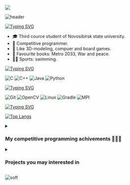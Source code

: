 ![](https://komarev.com/ghpvc/?username=mrMaliosi)

![header](https://capsule-render.vercel.app/api?type=waving&color=gradient&height=256&section=header&text=Hello%20World!&fontSize=75&animation=fadeIn&fontAlignY=38&desc=And%20welcome%20to%20my%20GitHub%20profile!&descAlignY=51&descAlign=62)


<!--
### Hi there 👋
-->

[![Typing SVG](https://readme-typing-svg.herokuapp.com?font=Fira+Code&size=24&pause=1000&vCenter=true&repeat=false&random=false&width=435&height=24&lines=About+me)](https://git.io/typing-svg)
- 🎓 Third cource student of Novosibirsk state university.
- 🏅 Competitive programmer.
- 🎨 Like 3D-modeling, compuer and board games.
- 📖 Favourite books: Metro 2033, War and peace.
- 🏋️‍♀️ Sports: swimming.

[![Typing SVG](https://readme-typing-svg.herokuapp.com?font=Fira+Code&size=24&pause=1000&color=03C324&vCenter=true&repeat=false&random=false&width=435&height=24&lines=Languages)](https://git.io/typing-svg)

![C](https://img.shields.io/badge/c-%2300599C.svg?style=for-the-badge&logo=c&logoColor=white)
![C++](https://img.shields.io/badge/c++-%2300599C.svg?style=for-the-badge&logo=c%2B%2B&logoColor=white)
![Java](https://img.shields.io/badge/java-%23ED8B00.svg?style=for-the-badge&logo=openjdk&logoColor=white)
![Python](https://img.shields.io/badge/python-3670A0?style=for-the-badge&logo=python&logoColor=ffdd54)


[![Typing SVG](https://readme-typing-svg.herokuapp.com?font=Fira+Code&size=24&pause=1000&color=F7C022&vCenter=true&repeat=false&random=false&width=435&height=24&lines=Technologies)](https://git.io/typing-svg)

![Git](https://img.shields.io/badge/git-%23F05033.svg?style=for-the-badge&logo=git&logoColor=white)
![OpenCV](https://img.shields.io/badge/opencv-%23white.svg?style=for-the-badge&logo=opencv&logoColor=white)
![Linux](https://img.shields.io/badge/Linux-FCC624?style=for-the-badge&logo=linux&logoColor=black)
![Gradle](https://img.shields.io/badge/Gradle-02303A.svg?style=for-the-badge&logo=Gradle&logoColor=white)
![MPI](https://img.shields.io/badge/MPI-FE5196.svg?style=for-the-badge&logo=conventionalcommits&logoColor=white)

[![Typing SVG](https://readme-typing-svg.herokuapp.com?font=Fira+Code&size=24&pause=1000&color=E42DBE&vCenter=true&repeat=false&random=false&width=435&height=24&lines=Stats)](https://git.io/typing-svg)

[![Top Langs](https://github-readme-stats.vercel.app/api/top-langs/?username=mrMaliosi)](https://github.com/mrMaliosi/github-readme-stats)

<details>  
<summary> <h3> My competitive programming achivements 🥇🥈🏅 </h3> </summary>

-	All-Russian Olympiad of schoolchildren in computer science regional stage (2021-2022) 
    - 🌟 Participation
-	XXIII Open All-Siberian Programming Olympiad named after I.V. Pottosin.
	  - 🌟 Participation (MathWay team, online)
-	ICPC 2022 West Siberian Regional Contest.
	  - 🥈 Silver medal (MathWay team, online)
-	ICPC 2022 Northern Eurasia Finals
	  - 🥈 Second degree diploma (MathWay team, Saint-Petersburg)
-	BSUIR Open XI
	  - 🌟 Participation (MathWay team, Minsk)
-	XXIV Open All-Siberian Programming Olympiad named after I.V. Pottosin.
	  - 🥉 Third degree diploma  (MathWay team, Novosibirsk)
-	RuCode 2023
	  - 🥇 First degree diploma  (MathWay team, Novosibirsk)
-	ICPC 2023 West Siberian Regional Contest. 
	  - 🥇 Gold medal (MathWay team, online)
-	ICPC 2023 Northern Eurasia Finals
	  - 🥉 Third degree diploma (MathWay team, Novosibirsk)
-	ICPC 47th Annual World Championship
	  - 🏅 Ranked (MathWay team, Luxor)

</details>

<details> 
  <summary><h3>Projects you may interested in</h3></summary>

[![Typing SVG](https://readme-typing-svg.herokuapp.com?font=Fira+Code&size=24&pause=1000&vCenter=true&repeat=false&random=false&width=435&height=24&lines=C)](https://git.io/typing-svg)

  Will be soon...

  [![Typing SVG](https://readme-typing-svg.herokuapp.com?font=Fira+Code&size=24&pause=1000&color=C630CA&vCenter=true&repeat=false&random=false&width=435&height=24&lines=C%2B%2B)](https://git.io/typing-svg)

  Will be soon...

  [![Readme Card](https://github-readme-stats.vercel.app/api/pin/?username=mrMaliosi&repo=NSU_MPI_Balancer)](https://github.com/anuraghazra/github-readme-stats)

[![Typing SVG](https://readme-typing-svg.herokuapp.com?font=Fira+Code&size=24&pause=1000&color=EE9C2F&vCenter=true&repeat=false&random=false&width=435&height=24&lines=Java)](https://git.io/typing-svg)

  [![Readme Card](https://github-readme-stats.vercel.app/api/pin/?username=mrMaliosi&repo=NSU_JavaLabs)](https://github.com/anuraghazra/github-readme-stats)
  
</details>


![soft](https://capsule-render.vercel.app/api?type=soft&color=gradient&text=Come%20again!&fontSize=40&animation=twinkling)



<!--
[![Typing SVG](https://readme-typing-svg.herokuapp.com?color=%2336BCF7&lines=About+me:)](https://git.io/typing-svg)

[![Typing SVG](https://readme-typing-svg.herokuapp.com?font=Fira+Code&pause=1000&repeat=false&random=false&width=435&lines=About+me)](https://git.io/typing-svg)


[![Anurag's GitHub stats](https://github-readme-stats.vercel.app/api?username=mrMaliosi)](https://github.com/mrMaliosi/github-readme-stats)

So, there is my projects:

![Jokes Card](https://readme-jokes.vercel.app/api)
[![Top Langs](https://github-readme-stats.vercel.app/api/top-langs/?username=mrMaliosi&layout=compact)](https://github.com/mrMaliosi/github-readme-stats)

([header.png](https://github.com/mrMaliosi/mrMaliosi/blob/main/header.png))
**mrMaliosi/mrMaliosi** is a ✨ _special_ ✨ repository because its `README.md` (this file) appears on your GitHub profile.

<p align='center'>
  <img src='https://github.com/mrMaliosi/mrMaliosi/blob/main/header.png' width='1000'>
</p>


<details> 
  <summary><h3>🛠️ Languages and Tools that I used</h3></summary>


  
</details>

Here are some ideas to get you started:

- 🔭 I’m currently working on ...
- 🌱 I’m currently learning ...
- 👯 I’m looking to collaborate on ...
- 🤔 I’m looking for help with ...
- 💬 Ask me about ...
- 📫 How to reach me: ...
- 😄 Pronouns: ...
- ⚡ Fun fact: ...


#### My competitive programming achivements 🥇🥈🏅:
-	All-Russian Olympiad of schoolchildren in computer science regional stage (2021-2022) 
    - 🌟 Participation
-	XXIII Open All-Siberian Programming Olympiad named after I.V. Pottosin.
	  - 🌟 Participation (MathWay team, online)
-	ICPC 2022 West Siberian Regional Contest.
	  - 🥈 Silver medal (MathWay team, online)
-	ICPC 2022 Northern Eurasia Finals
	  - 🥈 Second degree diploma (MathWay team, Saint-Petersburg)
-	BSUIR Open XI
	  - 🌟 Participation (MathWay team, Minsk)
-	XXIV Open All-Siberian Programming Olympiad named after I.V. Pottosin.
	  - 🥉 Third degree diploma  (MathWay team, Novosibirsk)
-	RuCode 2023
	  - 🥇 First degree diploma  (MathWay team, Novosibirsk)
-	ICPC 2023 West Siberian Regional Contest. 
	  - 🥇 Gold medal (MathWay team, online)
-	ICPC 2023 Northern Eurasia Finals
	  - 🥉 Third degree diploma (MathWay team, Novosibirsk)
-	ICPC 47th Annual World Championship
	  - 🏅 Ranked (MathWay team, Luxor)


<a href="https://github.com/mrMaliosi/NSU_MPI_Balancer"><img width="278" src="https://denvercoder1-github-readme-stats.vercel.app/api/pin/?username=mrMaliosi&repo=NSU_MPI_Balancer&theme=react&bg_color=1F222E&title_color=F85D7F&hide_border=true&icon_color=F8D866&show_icons=false" alt="readme-typing-svg"></a>
-->
